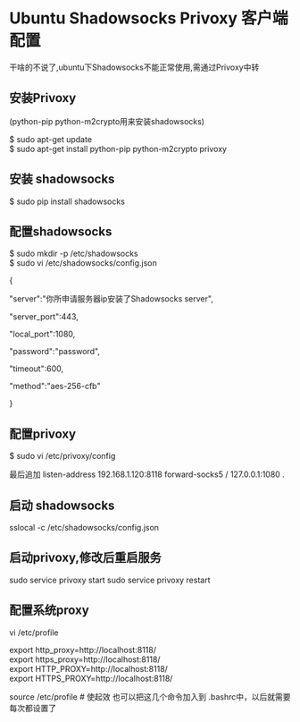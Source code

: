 # Ubuntu Shadowsocks Privoxy 客户端配置

干啥的不说了,ubuntu下Shadowsocks不能正常使用,需通过Privoxy中转
 
## 安装Privoxy

(python-pip python-m2crypto用来安装shadowsocks)
 
$ sudo apt-get update  
$ sudo apt-get install python-pip python-m2crypto privoxy  
## 安装 shadowsocks
$ sudo pip install shadowsocks  

## 配置shadowsocks

$ sudo mkdir -p /etc/shadowsocks  
$ sudo vi /etc/shadowsocks/config.json  

{  
  
"server":"你所申请服务器ip安装了Shadowsocks server",  
  
"server_port":443,  
  
"local_port":1080,  
  
"password":"password",  
  
"timeout":600,  
  
"method":"aes-256-cfb"  
  
}  
 
## 配置privoxy

$ sudo vi /etc/privoxy/config  
 
最后追加
listen-address 192.168.1.120:8118 
forward-socks5 / 127.0.0.1:1080 .  

## 启动 shadowsocks

sslocal -c /etc/shadowsocks/config.json  
 
## 启动privoxy,修改后重启服务

sudo service privoxy start
sudo service privoxy restart  
 
## 配置系统proxy

vi /etc/profile  
 
export http_proxy=http://localhost:8118/  
export https_proxy=http://localhost:8118/  
export HTTP_PROXY=http://localhost:8118/  
export HTTPS_PROXY=http://localhost:8118/  
 
source /etc/profile # 使起效  也可以把这几个命令加入到 .bashrc中，以后就需要每次都设置了
 